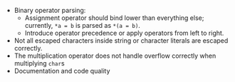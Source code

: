 - Binary operator parsing:
  - Assignment operator should bind lower than everything else; currently, `*a = b` is parsed as `*(a = b)`.
  - Introduce operator precedence or apply operators from left to right.
- Not all escaped characters inside string or character literals are escaped correctly.
- The multiplication operator does not handle overflow correctly when multiplying `char`s
- Documentation and code quality